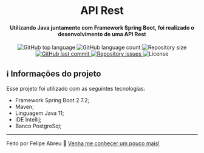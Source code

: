 <h1 align="center">
    API Rest
</h1>

<h4 align="center">
    Utilizando Java juntamente com Framework Spring Boot, foi realizado o desenvolvimento de uma API Rest
</h4>

<p align="center">
    <img alt="GitHub top language" src="https://img.shields.io/github/languages/top/felipe-abreu/assessment-felipe">
    <img alt="GitHub language count" src="https://img.shields.io/github/languages/count/felipe-abreu/assessment-felipe">
    <img alt="Repository size" src="https://img.shields.io/github/repo-size/Felipe-Abreu/assessment-felipe">
    <a href="https://github.com/Felipe-Abreu/assessment-felipe/commits/master">
        <img alt="GitHub last commit" src="https://img.shields.io/github/last-commit/felipe-abreu/assessment-felipe">
    </a>
    <a href="https://github.com/Felipe-Abreu/assessment-felipe/issues">
        <img alt="Repository issues" src="https://img.shields.io/github/issues/Felipe-Abreu/assessment-felipe">
    </a>
    <img alt="License" src="https://img.shields.io/badge/license-MIT-yellowgreen">
</p>

## :information_source: Informações do projeto

Esse projeto foi utilizado com as seguintes tecnologias:

- Framework Spring Boot 2.7.2;
- Maven;
- Linguagem Java 11;
- IDE Intellij;
- Banco PostgreSql;

---
Feito por Felipe Abreu :wave: [Venha me conhecer um pouco mais!](https://www.linkedin.com/in/felipe-abreu)
